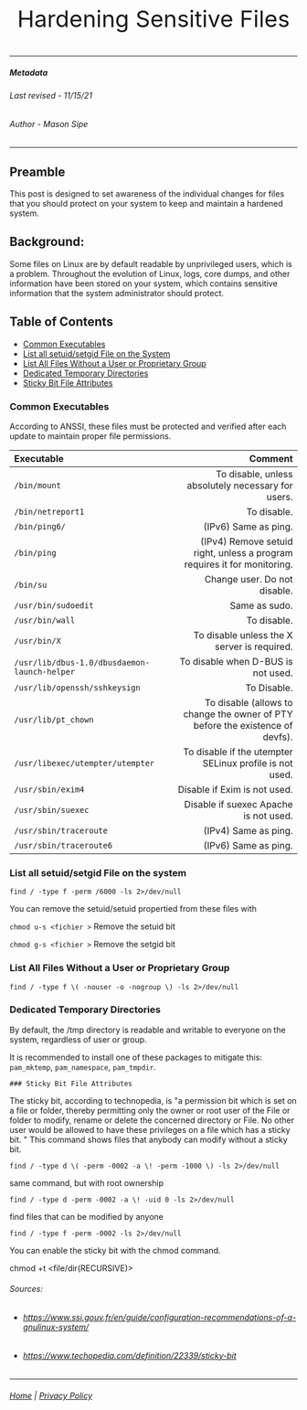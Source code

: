 <p style="text-align: center; font-size: 40px;">Hardening Sensitive Files</p>

---

##### Metadata

###### Last revised - 11/15/21

###### Author       - Mason Sipe

---

## Preamble

This post is designed to set awareness of the individual changes for files that you should protect on your system to keep and maintain a hardened system.

## Background:

Some files on Linux are by default readable by unprivileged users, which is a problem. Throughout the evolution of Linux, logs, core dumps, and other information have been stored on your system, which contains sensitive information that the system administrator should protect.

## Table of Contents

- [Common Executables](#common-executables)
- [List all setuid/setgid File on the System](#list-all-setuid/setgid-file-on-the-system)
- [List All Files Without a User or Proprietary Group](#list-all-files-without-a-user-or-proprietary-group)
- [Dedicated Temporary Directories](#dedicated-temporary-directories)
- [Sticky Bit File Attributes](#sticky-bit-file-attributes)
### Common Executables

According to ANSSI, these files must be protected and verified after each update to maintain proper file permissions.

|Executable|Comment|
|:-|-:|
|`/bin/mount`|To disable, unless absolutely necessary for users.|
|`/bin/netreport1`|To disable.|
|`/bin/ping6/`|(IPv6) Same as ping.|
|`/bin/ping`|(IPv4) Remove setuid right, unless a program requires it for monitoring.|
|`/bin/su`|Change user. Do not disable.
|`/usr/bin/sudoedit`|Same as sudo.|
|`/usr/bin/wall`|To disable.|
|`/usr/bin/X`|To disable unless the X server is required.|
|`/usr/lib/dbus-1.0/dbusdaemon-launch-helper`|To disable when D-BUS is not used.|
|`/usr/lib/openssh/sshkeysign`|To Disable.|
|`/usr/lib/pt_chown`|To disable (allows to change the owner of PTY before the existence of devfs).|
|`/usr/libexec/utempter/utempter`|To disable if the utempter SELinux profile is not used.|
|`/usr/sbin/exim4`|Disable if Exim is not used.|
|`/usr/sbin/suexec`|Disable if suexec Apache is not used.|
|`/usr/sbin/traceroute`|(IPv4) Same as ping.|
|`/usr/sbin/traceroute6`|(IPv6) Same as ping.|


### List all setuid/setgid File on the system

`find / -type f -perm /6000 -ls 2>/dev/null`

You can remove the setuid/setuid propertied from these files with

`chmod u-s <fichier >`  Remove the setuid bit

`chmod g-s <fichier >`  Remove the setgid bit


### List All Files Without a User or Proprietary Group


`find / -type f \( -nouser -o -nogroup \) -ls 2>/dev/null`

### Dedicated Temporary Directories

By default, the /tmp directory is readable and writable to everyone on the system, regardless of user or group.

It is recommended to install one of these packages to mitigate this: `pam_mktemp`, `pam_namespace`, `pam_tmpdir`.

    ### Sticky Bit File Attributes

The sticky bit, according to technopedia, is "a permission bit which is set on a file or folder, thereby permitting only the owner or root user of the File or folder to modify, rename or delete the concerned directory or File. No other user would be allowed to have these privileges on a file which has a sticky bit.
"
This command shows files that anybody can modify without a sticky bit.

`find / -type d \( -perm -0002 -a \! -perm -1000 \) -ls 2>/dev/null`

same command, but with root ownership

`find / -type d -perm -0002 -a \! -uid 0 -ls 2>/dev/null`

find files that can be modified by anyone

`find / -type f -perm -0002 -ls 2>/dev/null`

You can enable the sticky bit with the chmod command.

chmod +t <file/dir(RECURSIVE)> 



###### Sources:

- ###### <https://www.ssi.gouv.fr/en/guide/configuration-recommendations-of-a-gnulinux-system/>
- ###### <https://www.techopedia.com/definition/22339/sticky-bit>

---

###### [Home](https://mksipe.github.io/mksipe/) | [Privacy Policy](https://mksipe.github.io/mksipe/Privacy)